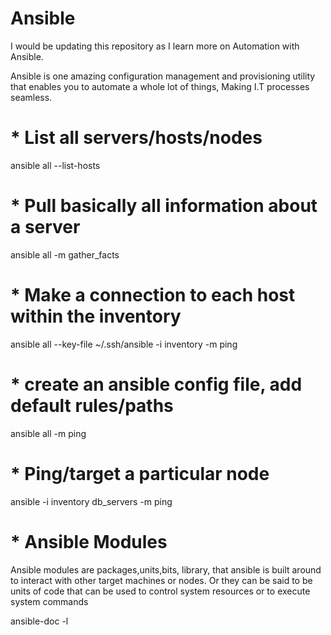 # Ansible

I would be updating this repository as I learn more on Automation with Ansible.

Ansible is one amazing configuration management and provisioning utility that enables you to automate a whole lot of things, Making I.T processes seamless.

# * List all servers/hosts/nodes

ansible all --list-hosts

# * Pull basically all information about a server

ansible all -m gather_facts

# * Make a connection to each host within the inventory

ansible all --key-file ~/.ssh/ansible -i inventory -m ping

# * create an ansible config file, add default rules/paths 
ansible all -m ping

# * Ping/target a particular node
ansible -i inventory db_servers -m ping

# * Ansible Modules
Ansible modules are packages,units,bits, library, that ansible is built around to interact with other target machines or nodes.
Or they can be said to be units of code that can be used to control system resources or to execute system commands

ansible-doc -l 
